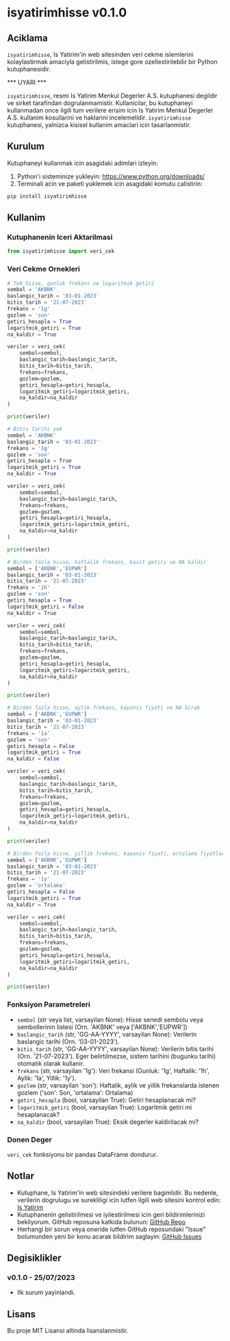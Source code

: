 # isyatirimhisse v0.1.0

## Aciklama

`isyatirimhisse`, Is Yatirim'in web sitesinden veri cekme islemlerini kolaylastirmak amaciyla gelistirilmis, istege gore ozellestirilebilir bir Python kutuphanesidir.

*** UYARI ***

`isyatirimhisse`, resmi Is Yatirim Menkul Degerler A.S. kutuphanesi degildir ve sirket tarafindan dogrulanmamistir. Kullanicilar, bu kutuphaneyi kullanmadan once ilgili tum verilere erisim icin Is Yatirim Menkul Degerler A.S. kullanim kosullarini ve haklarini incelemelidir. `isyatirimhisse` kutuphanesi, yalnizca kisisel kullanim amaclari icin tasarlanmistir.

## Kurulum

Kutuphaneyi kullanmak icin asagidaki adimlari izleyin:

1. Python'i sisteminize yukleyin: https://www.python.org/downloads/
2. Terminali acin ve paketi yuklemek icin asagidaki komutu calistirin:

```bash
pip install isyatirimhisse
```

## Kullanim

### Kutuphanenin Iceri Aktarilmasi

```python
from isyatirimhisse import veri_cek
```

### Veri Cekme Ornekleri

```python
# Tek hisse, gunluk frekans ve logaritmik getiri
sembol = 'AKBNK'
baslangic_tarih = '03-01-2023'
bitis_tarih = '21-07-2023'
frekans = '1g'
gozlem = 'son'
getiri_hesapla = True
logaritmik_getiri = True
na_kaldir = True

veriler = veri_cek(
    sembol=sembol,
    baslangic_tarih=baslangic_tarih,
    bitis_tarih=bitis_tarih,
    frekans=frekans,
    gozlem=gozlem,
    getiri_hesapla=getiri_hesapla,
    logaritmik_getiri=logaritmik_getiri,
    na_kaldir=na_kaldir
)

print(veriler)
```

```python
# Bitis tarihi yok
sembol = 'AKBNK'
baslangic_tarih = '03-01-2023'
frekans = '1g'
gozlem = 'son'
getiri_hesapla = True
logaritmik_getiri = True
na_kaldir = True

veriler = veri_cek(
    sembol=sembol,
    baslangic_tarih=baslangic_tarih,
    frekans=frekans,
    gozlem=gozlem,
    getiri_hesapla=getiri_hesapla,
    logaritmik_getiri=logaritmik_getiri,
    na_kaldir=na_kaldir
)

print(veriler)
```

```python
# Birden fazla hisse, haftalik frekans, basit getiri ve NA kaldir
sembol = ['AKBNK','EUPWR']
baslangic_tarih = '03-01-2023'
bitis_tarih = '21-07-2023'
frekans = '1h'
gozlem = 'son'
getiri_hesapla = True
logaritmik_getiri = False
na_kaldir = True

veriler = veri_cek(
    sembol=sembol,
    baslangic_tarih=baslangic_tarih,
    bitis_tarih=bitis_tarih,
    frekans=frekans,
    gozlem=gozlem,
    getiri_hesapla=getiri_hesapla,
    logaritmik_getiri=logaritmik_getiri,
    na_kaldir=na_kaldir
)

print(veriler)
```

```python
# Birden fazla hisse, aylik frekans, kapanis fiyati ve NA birak
sembol = ['AKBNK','EUPWR']
baslangic_tarih = '03-01-2023'
bitis_tarih = '21-07-2023'
frekans = '1a'
gozlem = 'son'
getiri_hesapla = False
logaritmik_getiri = True
na_kaldir = False

veriler = veri_cek(
    sembol=sembol,
    baslangic_tarih=baslangic_tarih,
    bitis_tarih=bitis_tarih,
    frekans=frekans,
    gozlem=gozlem,
    getiri_hesapla=getiri_hesapla,
    logaritmik_getiri=logaritmik_getiri,
    na_kaldir=na_kaldir
)

print(veriler)
```

```python
# Birden fazla hisse, yillik frekans, kapanis fiyati, ortalama fiyatlar ve NA kaldir
sembol = ['AKBNK','EUPWR']
baslangic_tarih = '03-01-2023'
bitis_tarih = '21-07-2023'
frekans = '1y'
gozlem = 'ortalama'
getiri_hesapla = False
logaritmik_getiri = True
na_kaldir = True

veriler = veri_cek(
    sembol=sembol,
    baslangic_tarih=baslangic_tarih,
    bitis_tarih=bitis_tarih,
    frekans=frekans,
    gozlem=gozlem,
    getiri_hesapla=getiri_hesapla,
    logaritmik_getiri=logaritmik_getiri,
    na_kaldir=na_kaldir
)

print(veriler)
```

### Fonksiyon Parametreleri

* `sembol` (str veya list, varsayilan None): Hisse senedi sembolu veya sembollerinin listesi (Orn. 'AKBNK' veya ['AKBNK','EUPWR'])
* `baslangic_tarih` (str, 'GG-AA-YYYY', varsayilan None): Verilerin baslangic tarihi (Orn. '03-01-2023').
* `bitis_tarih` (str, 'GG-AA-YYYY', varsayilan None): Verilerin bitis tarihi (Orn. '21-07-2023'). Eger belirtilmezse, sistem tarihini (bugunku tarihi) otomatik olarak kullanir.
* `frekans` (str, varsayilan '1g'): Veri frekansi (Gunluk: '1g', Haftalik: '1h', Aylik: '1a', Yillik: '1y').
* `gozlem` (str, varsayilan 'son'): Haftalik, aylik ve yillik frekanslarda istenen gozlem ('son': Son, 'ortalama': Ortalama)
* `getiri_hesapla` (bool, varsayilan True): Getiri hesaplanacak mi?
* `logaritmik_getiri` (bool, varsayilan True): Logaritmik getiri mi hesaplanacak?
* `na_kaldir` (bool, varsayilan True): Eksik degerler kaldirilacak mi?

### Donen Deger

`veri_cek` fonksiyonu bir pandas DataFrame dondurur.

## Notlar

* Kutuphane, Is Yatirim'in web sitesindeki verilere bagimlidir. Bu nedenle, verilerin dogrulugu ve surekliligi icin lutfen ilgili web sitesini kontrol edin: [Is Yatirim](https://www.isyatirim.com.tr/tr-tr/Sayfalar/default.aspx)
* Kutuphanenin gelistirilmesi ve iyilestirilmesi icin geri bildirimlerinizi bekliyorum. GitHub reposuna katkida bulunun: [GitHub Repo](https://github.com/urazakgul/isyatirimhisse)
* Herhangi bir sorun veya oneride lutfen GitHub reposundaki "Issue" bolumunden yeni bir konu acarak bildirim saglayin: [GitHub Issues](https://github.com/urazakgul/isyatirimhisse/issues)

## Degisiklikler

### v0.1.0 - 25/07/2023

* Ilk surum yayinlandi.

## Lisans

Bu proje MIT Lisansi altinda lisanslanmistir.
